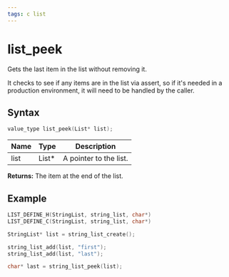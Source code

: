 ```yaml
---
tags: c list
---
```

# list_peek

Gets the last item in the list without removing it.

It checks to see if any items are in the list via assert, so if it's needed in a production environment, it will need to be handled by the caller.

## Syntax

```c
value_type list_peek(List* list);
```

| Name | Type | Description |
| --- | --- | --- |
| list | List* | A pointer to the list. |

**Returns:** The item at the end of the list.

## Example

```c
LIST_DEFINE_H(StringList, string_list, char*)
LIST_DEFINE_C(StringList, string_list, char*)

StringList* list = string_list_create();

string_list_add(list, "first");
string_list_add(list, "last");

char* last = string_list_peek(list);
```